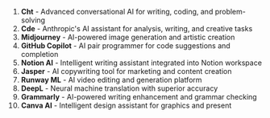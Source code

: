 1. **Cht** - Advanced conversational AI for writing, coding, and problem-solving
2. **Cde** - Anthropic's AI assistant for analysis, writing, and creative tasks  
3. **Midjourney** - AI-powered image generation and artistic creation
4. **GitHub Copilot** - AI pair programmer for code suggestions and completion
5. **Notion AI** - Intelligent writing assistant integrated into Notion workspace
6. **Jasper** - AI copywriting tool for marketing and content creation
7. **Runway ML** - AI video editing and generation platform
8. **DeepL** - Neural machine translation with superior accuracy
9. **Grammarly** - AI-powered writing enhancement and grammar checking
10. **Canva AI** - Intelligent design assistant for graphics and present